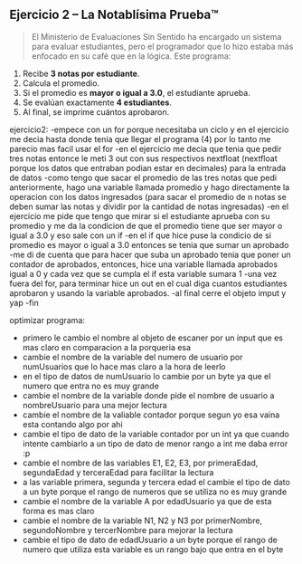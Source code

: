 ## Ejercicio 2 – **La Notablísima Prueba™**

> El Ministerio de Evaluaciones Sin Sentido ha encargado un sistema para evaluar estudiantes, pero el programador que lo hizo estaba más enfocado en su café que en la lógica. Este programa:
> 
1. Recibe **3 notas por estudiante**.
2. Calcula el promedio.
3. Si el promedio es **mayor o igual a 3.0**, el estudiante aprueba.
4. Se evalúan exactamente **4 estudiantes**.
5. Al final, se imprime cuántos aprobaron.

ejercicio2:
-empece con un for porque necesitaba un ciclo y en el ejercicio me decia hasta donde tenia que llegar el programa (4) por lo tanto me parecio mas facil usar el for
-en el ejercicio me decia que tenia que pedir tres notas entonce le meti 3 out con sus respectivos nextfloat (nextfloat porque los datos que entraban podian estar en decimales) para la entrada de datos
-como tengo que sacar el promedio de las tres notas que pedi anteriormente, hago una variable llamada promedio y hago directamente la operacion con los datos ingresados (para sacar el promedio de n notas se deben sumar las notas y dividir por la cantidad de notas ingresadas)
-en el ejercicio me pide que tengo que mirar si el estudiante aprueba con su promedio y me da la condicion de que el promedio tiene que ser mayor o igual a 3.0 y eso sale con un if
-en el if que hice puse la condicio de si promedio es mayor o igual a 3.0 entonces se tenia que sumar un aprobado
-me di de cuenta que para hacer que suba un aprobado tenia que poner un contador de aprobados, entonces, hice una variable llamada aprobados igual a 0 y cada vez que se cumpla el if esta variable sumara 1
-una vez fuera del for, para terminar hice un out en el cual diga cuantos estudiantes aprobaron y usando la variable aprobados.
-al final cerre el objeto imput y yap 
-fin


optimizar programa:
- primero le cambio el nombre al objeto de escaner por un input que es mas claro en comparacion a la porqueria esa
- cambie el nombre de la variable del numero de usuario por numUsuarios que lo hace mas claro a la hora de leerlo
- en el tipo de datos de numUsuario lo cambie por un byte ya que el numero que entra no es muy grande 
- cambie el nombre de la variable donde pide el nombre de usuario a nombreUsuario para una mejor lectura
- cambie el nombre de la valiable contador porque segun yo esa vaina esta contando algo por ahi
- cambie el tipo de dato de la variable contador por un int ya que cuando intente cambiarlo a un tipo de dato de menor rango a int me daba error :p
- cambie el nombre de las variables E1, E2, E3, por primeraEdad, segundaEdad y terceraEdad para facilitar la lectura
- a las variable primera, segunda y tercera edad el cambie el tipo de dato a un byte porque el rango de numeros que se utiliza no es muy grande
- cambie el nombre de la variable A por edadUsuario ya que de esta forma es mas claro
- cambie el nombre de la variable N1, N2 y N3 por primerNombre, segundoNombre y tercerNombre para mejorar la lectura
- cambie el tipo de dato de edadUsuario a un byte porque el rango de numero que utiliza esta variable es un rango bajo que entra en el byte

